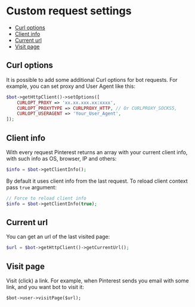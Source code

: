 # Custom request settings

- [Curl options](#curl-options)
- [Client info](#client-info)
- [Current url](#current-url)
- [Visit page](#visit-page)

## Curl options

It is possible to add some additional Curl options for bot requests. For example, you can
set proxy and User Agent like this:

```php
$bot->getHttpClient()->setOptions([
    CURLOPT_PROXY => 'xx.xx.xxx.xx:xxxx',
    CURLOPT_PROXYTYPE => CURLPROXY_HTTP, // Or CURLPROXY_SOCKS5,
    CURLOPT_USERAGENT => 'Your_User_Agent',
]);
```

## Client info

With every request Pinterest returns an array with your current client info, with such info as 
OS, browser, IP and others:

```php
$info = $bot->getClientInfo();
```

By default it uses client info from the last request. To reload client context pass `true` argument:

```php
// Force to reload client info
$info = $bot->getClientInfo(true);
```

## Current url

You can get an url of the last visited page:
```php
$url = $bot->getHttpClient()->getCurrentUrl();
```

## Visit page

Visit (click) a link. For example, when Pinterest sends you email with some link, and you want bot to visit it:
```
$bot->user->visitPage($url);
```
